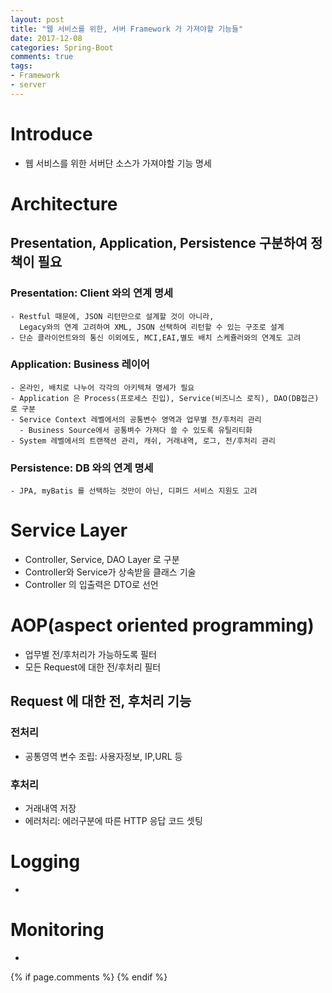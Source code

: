```yaml
---
layout: post
title: "웹 서비스를 위한, 서버 Framework 가 가져야할 기능들"
date: 2017-12-08
categories: Spring-Boot
comments: true
tags:
- Framework
- server
---
```


# Introduce
- 웹 서비스를 위한 서버단 소스가 가져야할 기능 명세

<!-- more -->

# Architecture
## Presentation, Application, Persistence 구분하여 정책이 필요
### Presentation: Client 와의 연계 명세
    - Restful 때문에, JSON 리턴만으로 설계할 것이 아니라,
      Legacy와의 연계 고려하여 XML, JSON 선택하여 리턴할 수 있는 구조로 설계
    - 단순 클라이언트와의 통신 이외에도, MCI,EAI,별도 배치 스케쥴러와의 연계도 고려

### Application: Business 레이어
    - 온라인, 배치로 나누어 각각의 아키텍쳐 명세가 필요
    - Application 은 Process(프로세스 진입), Service(비즈니스 로직), DAO(DB접근) 로 구분
    - Service Context 레벨에서의 공통변수 영역과 업무별 전/후처리 관리
      - Business Source에서 공통벼수 가져다 쓸 수 있도록 유틸리티화
    - System 레벨에서의 트랜잭션 관리, 캐쉬, 거래내역, 로그, 전/후처리 관리

### Persistence: DB 와의 연계 명세
    - JPA, myBatis 를 선택하는 것만이 아닌, 디퍼드 서비스 지원도 고려

# Service Layer
- Controller, Service, DAO Layer 로 구분
- Controller와 Service가 상속받을 클래스 기술
- Controller 의 입출력은 DTO로 선언

# AOP(aspect oriented programming)
- 업무별 전/후처리가 가능하도록 필터
- 모든 Request에 대한 전/후처리 필터

## Request 에 대한 전, 후처리 기능
### 전처리
- 공통영역 변수 조립: 사용자정보, IP,URL 등

### 후처리
- 거래내역 저장
- 에러처리: 에러구분에 따른 HTTP 응답 코드 셋팅

# Logging
-

# Monitoring
-

{% if page.comments %}
{% endif %}
